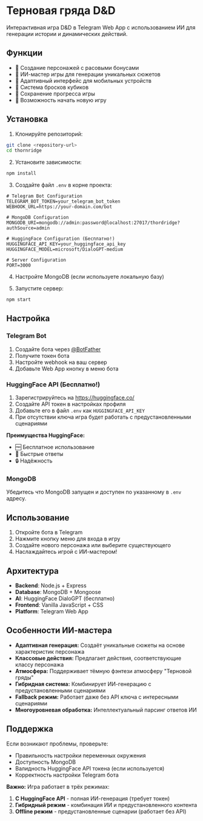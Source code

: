 # Терновая гряда D&D

Интерактивная игра D&D в Telegram Web App с использованием ИИ для генерации истории и динамических действий.

## Функции

- 🎲 Создание персонажей с расовыми бонусами
- 🤖 ИИ-мастер игры для генерации уникальных сюжетов
- 📱 Адаптивный интерфейс для мобильных устройств
- 🎯 Система бросков кубиков
- 💾 Сохранение прогресса игры
- 🔄 Возможность начать новую игру

## Установка

1. Клонируйте репозиторий:
```bash
git clone <repository-url>
cd thornridge
```

2. Установите зависимости:
```bash
npm install
```

3. Создайте файл `.env` в корне проекта:
```env
# Telegram Bot Configuration
TELEGRAM_BOT_TOKEN=your_telegram_bot_token
WEBHOOK_URL=https://your-domain.com/bot

# MongoDB Configuration
MONGODB_URI=mongodb://admin:password@localhost:27017/thordridge?authSource=admin

# HuggingFace Configuration (Бесплатно!)
HUGGINGFACE_API_KEY=your_huggingface_api_key
HUGGINGFACE_MODEL=microsoft/DialoGPT-medium

# Server Configuration
PORT=3000
```

4. Настройте MongoDB (если используете локальную базу)

5. Запустите сервер:
```bash
npm start
```

## Настройка

### Telegram Bot
1. Создайте бота через [@BotFather](https://t.me/BotFather)
2. Получите токен бота
3. Настройте webhook на ваш сервер
4. Добавьте Web App кнопку в меню бота

### HuggingFace API (Бесплатно!)
1. Зарегистрируйтесь на https://huggingface.co/
2. Создайте API токен в настройках профиля
3. Добавьте его в файл `.env` как `HUGGINGFACE_API_KEY`
4. При отсутствии ключа игра будет работать с предустановленными сценариями

**Преимущества HuggingFace:**
- 🆓 Бесплатное использование
- 🚀 Быстрые ответы
- 🔒 Надёжность

### MongoDB
Убедитесь что MongoDB запущен и доступен по указанному в `.env` адресу.

## Использование

1. Откройте бота в Telegram
2. Нажмите кнопку меню для входа в игру
3. Создайте нового персонажа или выберите существующего
4. Наслаждайтесь игрой с ИИ-мастером!

## Архитектура

- **Backend**: Node.js + Express
- **Database**: MongoDB + Mongoose
- **AI**: HuggingFace DialoGPT (бесплатно)
- **Frontend**: Vanilla JavaScript + CSS
- **Platform**: Telegram Web App

## Особенности ИИ-мастера

- **Адаптивная генерация:** Создаёт уникальные сюжеты на основе характеристик персонажа
- **Классовые действия:** Предлагает действия, соответствующие классу персонажа
- **Атмосфера:** Поддерживает тёмную фэнтези атмосферу "Терновой гряды"
- **Гибридная система:** Комбинирует ИИ-генерацию с предустановленными сценариями
- **Fallback режим:** Работает даже без API ключа с интересными сценариями
- **Многоуровневая обработка:** Интеллектуальный парсинг ответов ИИ

## Поддержка

Если возникают проблемы, проверьте:
- Правильность настройки переменных окружения
- Доступность MongoDB
- Валидность HuggingFace API токена (если используется)
- Корректность настройки Telegram бота

**Важно:** Игра работает в трёх режимах:
1. **С HuggingFace API** - полная ИИ-генерация (требует токен)
2. **Гибридный режим** - комбинация ИИ и предустановленного контента
3. **Offline режим** - предустановленные сценарии (работает без API)

